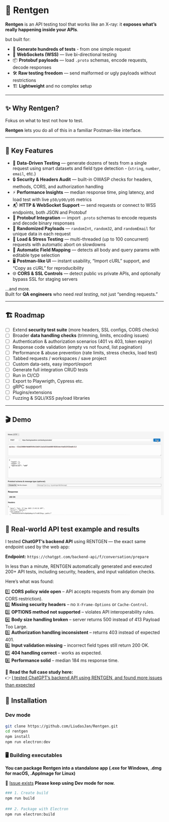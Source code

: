 # 🔬 Rentgen

**Rentgen** is an API testing tool that works like an X-ray: it **exposes what’s really happening inside your APIs**.

but built for:

- 🚀 **Generate hundreds of tests** - from one simple request
- 🔌 **WebSockets (WSS)** — live bi-directional testing
- 📦 **Protobuf payloads** — load `.proto` schemas, encode requests, decode responses
- 🛠️ **Raw testing freedom** — send malformed or ugly payloads without restrictions
- 🏗️ **Lightweight** and no complex setup

---

## ✨ Why Rentgen?

Fokus on what to test not how to test.

**Rentgen** lets you do all of this in a familiar Postman-like interface.

---

## 🚀 Key Features

- 🧪 **Data-Driven Testing** — generate dozens of tests from a single request using smart datasets and field type detection - (`string`, `number`, `email`, etc.)
- 🔒 **Security & Headers Audit** — built-in OWASP checks for headers, methods, CORS, and authorization handling
- ⚡ **Performance Insights** — median response time, ping latency, and load test with live `p50/p90/p95` metrics
- 📬 **HTTP & WebSocket Support** — send requests or connect to WSS endpoints, both JSON and Protobuf
- 🐛 **Protobuf Integration** — import `.proto` schemas to encode requests and decode binary responses
- 🧷 **Randomized Payloads** — `randomInt`, `random32`, and `randomEmail` for unique data in each request
- 🔁 **Load & Stress Testing** — multi-threaded (up to 100 concurrent) requests with automatic abort on slowdowns
- 🧩 **Automatic Field Mapping** — detects all body and query params with editable type selection
- 🖥️ **Postman-like UI** — instant usability, “Import cURL” support, and “Copy as cURL” for reproducibility
- 🌐 **CORS & SSL Controls** — detect public vs private APIs, and optionally bypass SSL for staging servers

…and more.  
Built for **QA engineers** who need _real testing_, not just “sending requests.”

---

## 🏗️ Roadmap

- [ ] Extend **security test suite** (more headers, SSL configs, CORS checks)
- [ ] Broader **data handling checks** (trimming, limits, encoding issues)
- [ ] Authentication & authorization scenarios (401 vs 403, token expiry)
- [ ] Response code validation (empty vs not found, list pagination)
- [ ] Performance & abuse prevention (rate limits, stress checks, load test)
- [ ] Tabbed requests / workspaces / save project
- [ ] Custom data-sets, easy import/export
- [ ] Generate full integration CRUD tests
- [ ] Run in CI/CD
- [ ] Export to Playwrigth, Cypress etc.
- [ ] gRPC support
- [ ] Plugins/extensions
- [ ] Fuzzing & SQLi/XSS payload libraries

---

## 🎬 Demo

![Rentgen Demo](./public/demo.gif)

## 🧠 Real-world API test example and results

I tested **ChatGPT’s backend API** using RENTGEN — the exact same endpoint used by the web app:

**Endpoint:** `https://chatgpt.com/backend-api/f/conversation/prepare`

In less than a minute, RENTGEN automatically generated and executed 200+ API tests, including security, headers, and input validation checks.

Here’s what was found:

1️⃣ **CORS policy wide open** – API accepts requests from any domain (no CORS restriction).  
2️⃣ **Missing security headers** – no `X-Frame-Options` or `Cache-Control`.  
3️⃣ **OPTIONS method not supported** – violates API interoperability rules.  
4️⃣ **Body size handling broken** – server returns 500 instead of 413 Payload Too Large.  
5️⃣ **Authorization handling inconsistent** – returns 403 instead of expected 401.  
6️⃣ **Input validation missing** – incorrect field types still return 200 OK.  
7️⃣ **404 handling correct** – works as expected.  
8️⃣ **Performance solid** – median 184 ms response time.

📖 **Read the full case study here:**  
👉 [I tested ChatGPT’s backend API using RENTGEN, and found more issues than expected](https://www.linkedin.com/pulse/i-tested-chatgpts-backend-api-using-rentgen-found-more-jankauskas-ixsnf/)

## 🔧 Installation

### Dev mode

```bash
git clone https://github.com/LiudasJan/Rentgen.git
cd rentgen
npm install
npm run electron:dev

```

### 🖥️ Building executables

**You can package Rentgen into a standalone app (.exe for Windows, .dmg for macOS, .AppImage for Linux)**

🚨 [Issue exists](https://github.com/LiudasJan/Rentgen/issues/3) **Please keep using Dev mode for now.**

```bash
### 1. Create build
npm run build

### 2. Package with Electron
npm run electron:build
```

